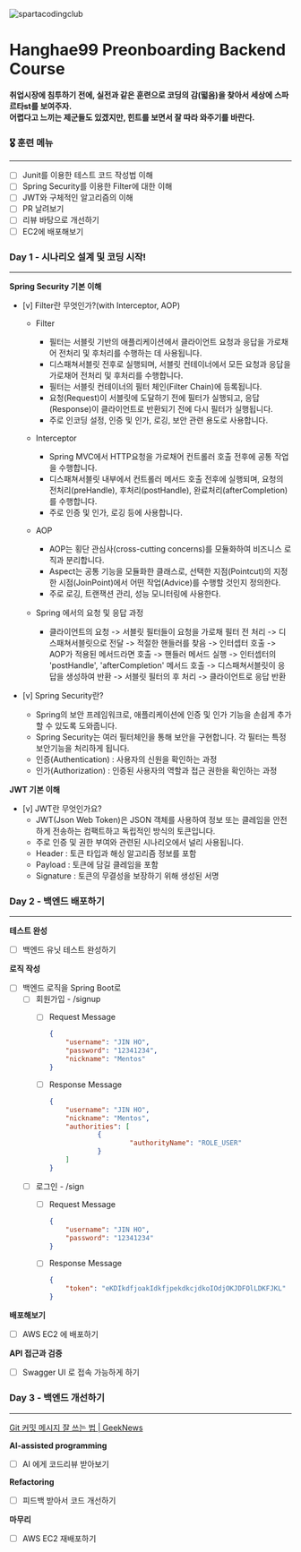 ![spartacodingclub](https://noticon-static.tammolo.com/dgggcrkxq/image/upload/v1719643111/noticon/yeqwdeuiybor5m4hh7zj.png)
# Hanghae99 Preonboarding Backend Course

**취업시장에 침투하기 전에, 실전과 같은 훈련으로 코딩의 감(떫음)을 찾아서 세상에 스파르타st를 보여주자.<br />
어렵다고 느끼는 제군들도 있겠지만, 힌트를 보면서 잘 따라 와주기를 바란다.**



### 🎖️ 훈련 메뉴

---
- [ ]  Junit를 이용한 테스트 코드 작성법 이해
- [ ]  Spring Security를 이용한 Filter에 대한 이해
- [ ]  JWT와 구체적인 알고리즘의 이해
- [ ]  PR 날려보기
- [ ]  리뷰 바탕으로 개선하기
- [ ]  EC2에 배포해보기

### Day 1 - 시나리오 설계 및 코딩 시작!

---
**Spring Security 기본 이해**

- [v]  Filter란 무엇인가?(with Interceptor, AOP)
  - Filter
    - 필터는 서블릿 기반의 애플리케이션에서 클라이언트 요청과 응답을 가로채어 전처리 및 후처리를 수행하는 데 사용됩니다.
    - 디스패쳐서블릿 전후로 실행되며, 서블릿 컨테이너에서 모든 요청과 응답을 가로채어 전처리 및 후처리를 수행합니다.
    - 필터는 서블릿 컨테이너의 필터 체인(Filter Chain)에 등록됩니다.
    - 요청(Request)이 서블릿에 도달하기 전에 필터가 실행되고, 응답(Response)이 클라이언트로 반환되기 전에 다시 필터가 실행됩니다.
    - 주로 인코딩 설정, 인증 및 인가, 로깅, 보안 관련 용도로 사용합니다.
    
  - Interceptor
    - Spring MVC에서 HTTP요청을 가로채어 컨트롤러 호출 전후에 공통 작업을 수행합니다.
    - 디스패쳐서블릿 내부에서 컨트롤러 메서드 호출 전후에 실행되며, 요청의 전처리(preHandle), 후처리(postHandle), 완료처리(afterCompletion)를 수행합니다.
    - 주로 인증 및 인가, 로깅 등에 사용합니다.
    
  - AOP
    - AOP는 횡단 관심사(cross-cutting concerns)를 모듈화하여 비즈니스 로직과 분리합니다.
    - Aspect는 공통 기능을 모듈화한 클래스로, 선택한 지점(Pointcut)의 지정한 시점(JoinPoint)에서 어떤 작업(Advice)를 수행할 것인지 정의한다.
    - 주로 로깅, 트랜잭션 관리, 성능 모니터링에 사용한다.

  - Spring 에서의 요청 및 응답 과정
    - 클라이언트의 요청 -> 서블릿 필터들이 요청을 가로채 필터 전 처리 -> 디스패쳐서블릿으로 전달 -> 적절한 핸들러를 찾음 -> 인터셉터 호출 -> AOP가 적용된 메서드라면 호출 -> 핸들러 메서드 실행 -> 인터셉터의 'postHandle', 'afterCompletion' 메서드 호출 -> 디스패쳐서블릿이 응답을 생성하여 반환 -> 서블릿 필터의 후 처리 -> 클라이언트로 응답 반환
    

- [v]  Spring Security란?
  - Spring의 보안 프레임워크로, 애플리케이션에 인증 및 인가 기능을 손쉽게 추가할 수 있도록 도와줍니다.
  - Spring Security는 여러 필터체인을 통해 보안을 구현합니다. 각 필터는 특정 보안기능을 처리하게 됩니다.
  - 인증(Authentication) : 사용자의 신원을 확인하는 과정
  - 인가(Authorization) : 인증된 사용자의 역할과 접근 권한을 확인하는 과정

**JWT 기본 이해**

- [v]  JWT란 무엇인가요?
  - JWT(Json Web Token)은 JSON 객체를 사용하여 정보 또는 클레임을 안전하게 전송하는 컴팩트하고 독립적인 방식의 토큰입니다.
  - 주로 인증 및 권한 부여와 관련된 시나리오에서 널리 사용됩니다.
  - Header : 토큰 타입과 해싱 알고리즘 정보를 포함
  - Payload : 토큰에 담길 클레임을 포함
  - Signature : 토큰의 무결성을 보장하기 위해 생성된 서명

### Day 2 - 백엔드 배포하기

---
**테스트 완성**

- [ ]  백엔드 유닛 테스트 완성하기

**로직 작성**

- [ ]  백엔드 로직을 Spring Boot로
    - [ ]  회원가입 - /signup
        - [ ]  Request Message

           ```json
           {
               "username": "JIN HO",
               "password": "12341234",
               "nickname": "Mentos"
           }
           ```

        - [ ]  Response Message

           ```json
           {
               "username": "JIN HO",
               "nickname": "Mentos",
               "authorities": [
                       {
                               "authorityName": "ROLE_USER"
                       }
               ]		
           }
           ```

    - [ ]  로그인 - /sign
        - [ ]  Request Message

           ```json
           {
               "username": "JIN HO",
               "password": "12341234"
           }
           ```

        - [ ]  Response Message

           ```json
           {
               "token": "eKDIkdfjoakIdkfjpekdkcjdkoIOdjOKJDFOlLDKFJKL"
           }
           ```


**배포해보기**

- [ ]  AWS EC2 에 배포하기

**API 접근과 검증**

- [ ]  Swagger UI 로 접속 가능하게 하기

### Day 3 - 백엔드 개선하기

---
[Git 커밋 메시지 잘 쓰는 법 | GeekNews](https://news.hada.io/topic?id=9178&utm_source=slack&utm_medium=bot&utm_campaign=TQ595477U)

**AI-assisted programming**

- [ ]  AI 에게 코드리뷰 받아보기

**Refactoring**

- [ ]  피드백 받아서 코드 개선하기

**마무리**

- [ ]  AWS EC2 재배포하기
